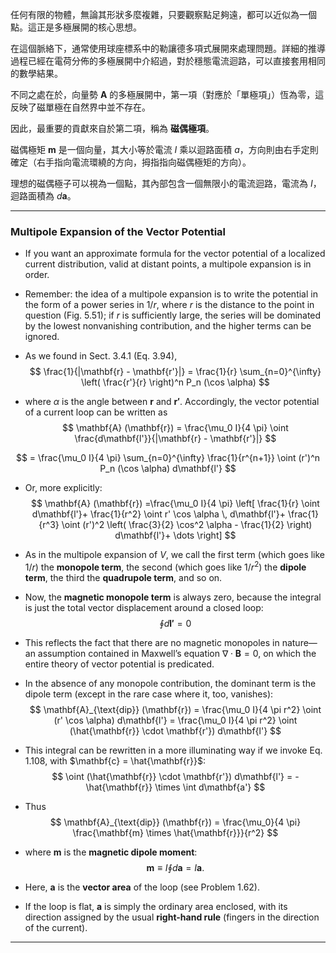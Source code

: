 

任何有限的物體，無論其形狀多麼複雜，只要觀察點足夠遠，都可以近似為一個點。這正是多極展開的核心思想。  

在這個脈絡下，通常使用球座標系中的勒讓德多項式展開來處理問題。詳細的推導過程已經在電荷分佈的多極展開中介紹過，對於穩態電流迴路，可以直接套用相同的數學結果。  

不同之處在於，向量勢 $\mathbf{A}$ 的多極展開中，第一項（對應於「單極項」）恆為零，這反映了磁單極在自然界中並不存在。  

因此，最重要的貢獻來自於第二項，稱為 **磁偶極項**。  

磁偶極矩 $\mathbf{m}$ 是一個向量，其大小等於電流 $I$ 乘以迴路面積 $a$，方向則由右手定則確定（右手指向電流環繞的方向，拇指指向磁偶極矩的方向）。  

理想的磁偶極子可以視為一個點，其內部包含一個無限小的電流迴路，電流為 $I$，迴路面積為 $d\mathbf{a}$。



---

### Multipole Expansion of the Vector Potential  

- If you want an approximate formula for the vector potential of a localized current distribution, valid at distant points, a multipole expansion is in order. 
- Remember: the idea of a multipole expansion is to write the potential in the form of a power series in $1 / r$, where $r$ is the distance to the point in question (Fig. 5.51); if $r$ is sufficiently large, the series will be dominated by the lowest nonvanishing contribution, and the higher terms can be ignored. 
- As we found in Sect. 3.4.1 (Eq. 3.94),  
$$
\frac{1}{|\mathbf{r} - \mathbf{r'}|} = \frac{1}{r} \sum_{n=0}^{\infty} \left( \frac{r'}{r} \right)^n P_n (\cos \alpha)
$$

- where $\alpha$ is the angle between $\mathbf{r}$ and $\mathbf{r'}$. Accordingly, the vector potential of a current loop can be written as  
$$
\mathbf{A} (\mathbf{r}) = \frac{\mu_0 I}{4 \pi} \oint \frac{d\mathbf{l'}}{|\mathbf{r} - \mathbf{r'}|}
$$

$$
= \frac{\mu_0 I}{4 \pi} \sum_{n=0}^{\infty} \frac{1}{r^{n+1}} \oint (r')^n P_n (\cos \alpha) d\mathbf{l'}
$$

- Or, more explicitly:  
$$
\mathbf{A} (\mathbf{r}) =\frac{\mu_0 I}{4 \pi} \left[ \frac{1}{r} \oint d\mathbf{l'}+ \frac{1}{r^2} \oint r' \cos \alpha \, d\mathbf{l'}+ \frac{1}{r^3} \oint (r')^2 \left( \frac{3}{2} \cos^2 \alpha - \frac{1}{2} \right) d\mathbf{l'}+ \dots \right]
$$

- As in the multipole expansion of $V$, we call the first term (which goes like $1/r$) the **monopole term**, the second (which goes like $1/r^2$) the **dipole term**, the third the **quadrupole term**, and so on.  

- Now, the **magnetic monopole term** is always zero, because the integral is just the total vector displacement around a closed loop:  
$$
\oint d\mathbf{l'} = 0
$$

- This reflects the fact that there are no magnetic monopoles in nature—an assumption contained in Maxwell’s equation $\nabla \cdot \mathbf{B} = 0$, on which the entire theory of vector potential is predicated.  

- In the absence of any monopole contribution, the dominant term is the dipole term (except in the rare case where it, too, vanishes):  
$$
\mathbf{A}_{\text{dip}} (\mathbf{r}) =
\frac{\mu_0 I}{4 \pi r^2} \oint (r' \cos \alpha) d\mathbf{l'}
= \frac{\mu_0 I}{4 \pi r^2} \oint (\hat{\mathbf{r}} \cdot \mathbf{r'}) d\mathbf{l'}
$$

- This integral can be rewritten in a more illuminating way if we invoke Eq. 1.108, with $\mathbf{c} = \hat{\mathbf{r}}$:  
$$
\oint (\hat{\mathbf{r}} \cdot \mathbf{r'}) d\mathbf{l'} = - \hat{\mathbf{r}} \times \int d\mathbf{a'}
$$

- Thus
$$
\mathbf{A}_{\text{dip}} (\mathbf{r}) =
\frac{\mu_0}{4 \pi} \frac{\mathbf{m} \times \hat{\mathbf{r}}}{r^2}
$$

- where $\mathbf{m}$ is the **magnetic dipole moment**:  
$$
\mathbf{m} \equiv I \oint d\mathbf{a} = I \mathbf{a}.
$$

- Here, $\mathbf{a}$ is the **vector area** of the loop (see Problem 1.62). 
- If the loop is flat, $\mathbf{a}$ is simply the ordinary area enclosed, with its direction assigned by the usual **right-hand rule** (fingers in the direction of the current).

---